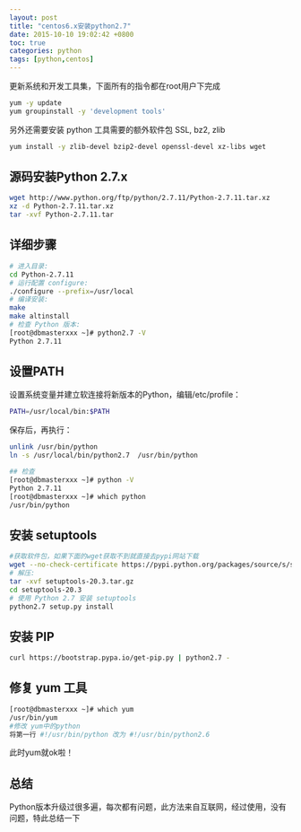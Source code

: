 ```yaml
---
layout: post
title: "centos6.x安装python2.7"
date: 2015-10-10 19:02:42 +0800
toc: true
categories: python
tags: [python,centos]
---
```


更新系统和开发工具集，下面所有的指令都在root用户下完成
``` bash
yum -y update
yum groupinstall -y 'development tools'
```

另外还需要安装 python 工具需要的额外软件包 SSL, bz2, zlib
``` bash
yum install -y zlib-devel bzip2-devel openssl-devel xz-libs wget
```
<!--more-->

## 源码安装Python 2.7.x
``` bash
wget http://www.python.org/ftp/python/2.7.11/Python-2.7.11.tar.xz
xz -d Python-2.7.11.tar.xz
tar -xvf Python-2.7.11.tar
```

## 详细步骤
``` bash
# 进入目录:
cd Python-2.7.11
# 运行配置 configure:
./configure --prefix=/usr/local
# 编译安装:
make
make altinstall
# 检查 Python 版本:
[root@dbmasterxxx ~]# python2.7 -V
Python 2.7.11
```

## 设置PATH
设置系统变量并建立软连接将新版本的Python，编辑/etc/profile：
``` bash
PATH=/usr/local/bin:$PATH
```
保存后，再执行：
``` bash
unlink /usr/bin/python
ln -s /usr/local/bin/python2.7  /usr/bin/python

## 检查
[root@dbmasterxxx ~]# python -V
Python 2.7.11
[root@dbmasterxxx ~]# which python
/usr/bin/python

```

## 安装 setuptools
``` bash
#获取软件包，如果下面的wget获取不到就直接去pypi网站下载
wget --no-check-certificate https://pypi.python.org/packages/source/s/setuptools/setuptools-20.3.tar.gz
# 解压:
tar -xvf setuptools-20.3.tar.gz
cd setuptools-20.3
# 使用 Python 2.7 安装 setuptools
python2.7 setup.py install
```

## 安装 PIP
``` bash
curl https://bootstrap.pypa.io/get-pip.py | python2.7 -
```

## 修复 yum 工具
``` bash
[root@dbmasterxxx ~]# which yum
/usr/bin/yum
#修改 yum中的python
将第一行 #!/usr/bin/python 改为 #!/usr/bin/python2.6
```
此时yum就ok啦！

## 总结
Python版本升级过很多遍，每次都有问题，此方法来自互联网，经过使用，没有问题，特此总结一下
